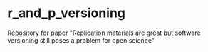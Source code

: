 # r_and_p_versioning
Repository for paper "Replication materials are great but software versioning still poses a problem for open science" 
